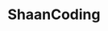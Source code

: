 ---
title: ShaanCoding
github: https://github.com/ShaanCoding
mode: dark
transition: 3s
archetype:
  - Little Bit of Everything
---